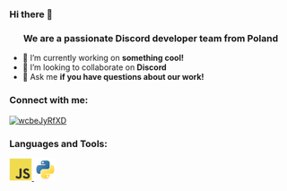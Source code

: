 ### Hi there 👋

<h3 align="center">We are a passionate Discord developer team from Poland</h3>

- 🔭 I’m currently working on **something cool!**
- 👯 I’m looking to collaborate on **Discord**
- 💬 Ask me **if you have questions about our work!**

<h3 align="left">Connect with me:</h3>
<p align="left">
<a href="https://discord.gg/wcbeJyRfXD" target="blank"><img align="center" src="https://cdn.jsdelivr.net/npm/simple-icons@3.0.1/icons/discord.svg" alt="wcbeJyRfXD" height="30" width="40" /></a>
</p>

<h3 align="left">Languages and Tools:</h3>
<p align="left"> <a href="https://developer.mozilla.org/en-US/docs/Web/JavaScript" target="_blank"> <img src="https://raw.githubusercontent.com/devicons/devicon/master/icons/javascript/javascript-original.svg" alt="javascript" width="40" height="40"/> </a> <a href="https://www.python.org" target="_blank"> <img src="https://raw.githubusercontent.com/devicons/devicon/master/icons/python/python-original.svg" alt="python" width="40" height="40"/> </a> </p>
